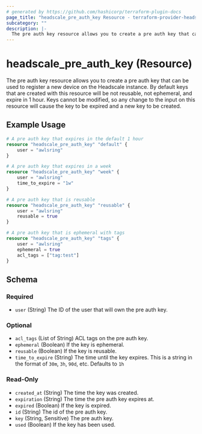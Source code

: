 ```yaml
---
# generated by https://github.com/hashicorp/terraform-plugin-docs
page_title: "headscale_pre_auth_key Resource - terraform-provider-headscale"
subcategory: ""
description: |-
  The pre auth key resource allows you to create a pre auth key that can be used to register a new device on the Headscale instance. By default keys that are created with this resource will be not reusable, not ephemeral, and expire in 1 hour. Keys cannot be modified, so any change to the input on this resource will cause the key to be expired and a new key to be created.
---
```


# headscale_pre_auth_key (Resource)

The pre auth key resource allows you to create a pre auth key that can be used to register a new device on the Headscale instance. By default keys that are created with this resource will be not reusable, not ephemeral, and expire in 1 hour. Keys cannot be modified, so any change to the input on this resource will cause the key to be expired and a new key to be created.

## Example Usage

```terraform
# A pre auth key that expires in the default 1 hour
resource "headscale_pre_auth_key" "default" {
    user = "awlsring"
}

# A pre auth key that expires in a week
resource "headscale_pre_auth_key" "week" {
    user = "awlsring"
    time_to_expire = "1w"
}

# A pre auth key that is reusable
resource "headscale_pre_auth_key" "reusable" {
    user = "awlsring"
    reusable = true
}

# A pre auth key that is ephemeral with tags
resource "headscale_pre_auth_key" "tags" {
    user = "awlsring"
    ephemeral = true
    acl_tags = ["tag:test"]
}
```

<!-- schema generated by tfplugindocs -->
## Schema

### Required

- `user` (String) The ID of the user that will own the pre auth key.

### Optional

- `acl_tags` (List of String) ACL tags on the pre auth key.
- `ephemeral` (Boolean) If the key is ephemeral.
- `reusable` (Boolean) If the key is reusable.
- `time_to_expire` (String) The time until the key expires. This is a string in the format of `30m`, `3h`, `90d`, etc. Defaults to `1h`

### Read-Only

- `created_at` (String) The time the key was created.
- `expiration` (String) The time the pre auth key expires at.
- `expired` (Boolean) If the key is expired.
- `id` (String) The id of the pre auth key.
- `key` (String, Sensitive) The pre auth key.
- `used` (Boolean) If the key has been used.
